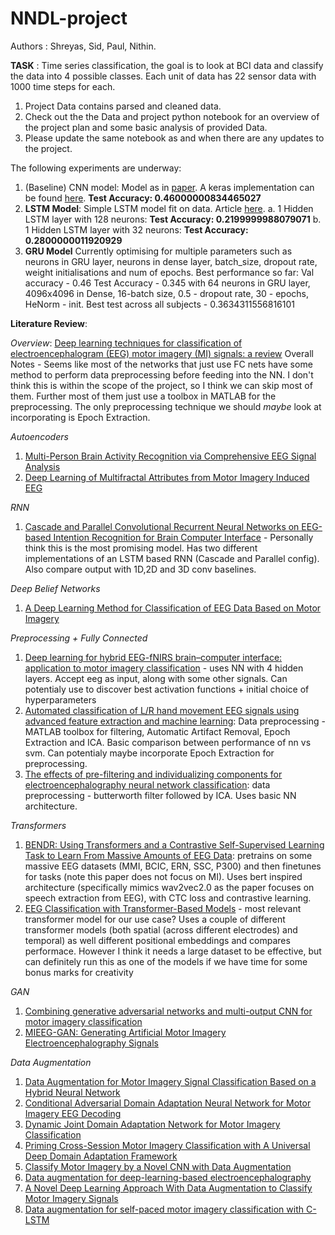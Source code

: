# NNDL-project

Authors : Shreyas, Sid, Paul, Nithin. 

**TASK** : Time series classification, the goal is to look at BCI data and classify the data into 4 possible classes. Each unit of data has 22 sensor data with 1000 time steps for each. 

1. Project Data contains parsed and cleaned data. 
2. Check out the the Data and project python notebook for an overview of the project plan and some basic analysis of provided Data. 
3. Please update the same notebook as and when there are any updates to the project. 


The following experiments are underway:

1. (Baseline) CNN model: Model as in [paper](https://arxiv.org/abs/1611.06455). A keras implementation can be found [here](https://keras.io/examples/timeseries/timeseries_classification_from_scratch/). **Test Accuracy: 0.46000000834465027**
2. **LSTM Model**: Simple LSTM model fit on data. Article [here](https://towardsdatascience.com/time-series-classification-for-human-activity-recognition-with-lstms-using-tensorflow-2-and-keras-b816431afdff). 
  a. 1 Hidden LSTM layer with 128 neurons: **Test Accuracy: 0.2199999988079071**
  b. 1 Hidden LSTM layer with 32 neurons:  **Test Accuracy: 0.2800000011920929**
3. **GRU Model** Currently optimising for multiple parameters such as neurons in GRU layer, neurons in dense layer, batch_size, dropout rate, weight initialisations and num of epochs. Best performance so far: Val accuracy - 0.46 Test Accuracy - 0.345 with 64 neurons in GRU layer, 4096x4096 in Dense, 16-batch size, 0.5 - dropout rate, 30 - epochs, HeNorm - init. Best test across all subjects - 0.3634311556816101
  



**Literature Review**:

*Overview*:
[Deep learning techniques for classification of electroencephalogram (EEG) motor imagery (MI) signals: a review](https://link.springer.com/article/10.1007/s00521-021-06352-5)
Overall Notes - Seems like most of the networks that just use FC nets have some method to perform data preprocessing before feeding into the NN. I don't think this is within the scope of the project, so I think we can skip most of them. Further most of them just use a toolbox in MATLAB for the preprocessing. The only preprocessing technique we should *maybe* look at incorporating is Epoch Extraction.

*Autoencoders*
1. [Multi-Person Brain Activity Recognition via Comprehensive EEG Signal Analysis](https://arxiv.org/abs/1709.09077)
2. [Deep Learning of Multifractal Attributes from Motor Imagery Induced EEG](https://link.springer.com/chapter/10.1007/978-3-319-12637-1_63)


*RNN*
1. [Cascade and Parallel Convolutional Recurrent Neural Networks on EEG-based Intention Recognition for Brain Computer Interface](https://arxiv.org/abs/1708.06578) - Personally think this is the most promising model. Has two different implementations of an LSTM based RNN (Cascade and Parallel config). Also compare output with 1D,2D and 3D conv baselines.

*Deep Belief Networks*
1. [A Deep Learning Method for Classification of EEG Data Based on Motor Imagery](https://link.springer.com/chapter/10.1007/978-3-319-09330-7_25)

*Preprocessing + Fully Connected*
1. [Deep learning for hybrid EEG-fNIRS brain–computer interface: application to motor imagery classification](https://iopscience.iop.org/article/10.1088/1741-2552/aaaf82) - uses NN with 4 hidden layers. Accept eeg as input, along with some other signals. Can potentialy use to discover best activation functions + initial choice of hyperparameters
2. [Automated classification of L/R hand movement EEG signals using advanced feature extraction and machine learning](https://arxiv.org/pdf/1312.2877.pdf): Data preprocessing - MATLAB toolbox for filtering, Automatic Artifact Removal, Epoch Extraction and ICA. Basic comparison between performance of nn vs svm. Can potentialy maybe incorporate Epoch Extraction for preprocessing.
3. [The effects of pre-filtering and individualizing components for electroencephalography neural network classification](https://ieeexplore.ieee.org/document/7925289): data preprocessing - butterworth filter followed by ICA. Uses basic NN architecture.



*Transformers*
1. [BENDR: Using Transformers and a Contrastive Self-Supervised Learning Task to Learn From Massive Amounts of EEG Data](https://www.ncbi.nlm.nih.gov/pmc/articles/PMC8261053/): pretrains on some massive EEG datasets (MMI, BCIC, ERN, SSC, P300) and then finetunes for tasks (note this paper does not focus on MI). Uses bert inspired architecture (specifically mimics wav2vec2.0 as the paper focuses on speech extraction from EEG), with CTC loss and contrastive learning.
2. [EEG Classification with Transformer-Based Models](https://ieeexplore.ieee.org/abstract/document/9391844) - most relevant transformer model for our use case? Uses a couple of different transformer models (both spatial (across different electrodes) and temporal) as well different positional embeddings and compares performace. However I think it needs a large dataset to be effective, but can definitely run this as one of the models if we have time for some bonus marks for creativity

*GAN*
1. [Combining generative adversarial networks and multi-output CNN for motor imagery classification](https://iopscience.iop.org/article/10.1088/1741-2552/abecc5/meta)
2. [MIEEG-GAN: Generating Artificial Motor Imagery Electroencephalography Signals](https://ieeexplore.ieee.org/abstract/document/9206942)

*Data Augmentation*
1. [Data Augmentation for Motor Imagery Signal Classification Based on a Hybrid Neural Network](https://www.mdpi.com/1424-8220/20/16/4485)
2. [Conditional Adversarial Domain Adaptation Neural Network for Motor Imagery EEG Decoding](https://www.mdpi.com/1099-4300/22/1/96)
3. [Dynamic Joint Domain Adaptation Network for Motor Imagery Classification](https://ieeexplore.ieee.org/abstract/document/9354668)
4. [Priming Cross-Session Motor Imagery Classification with A Universal Deep Domain Adaptation Framework](https://arxiv.org/abs/2202.09559)
5. [Classify Motor Imagery by a Novel CNN with Data Augmentation](https://ieeexplore.ieee.org/abstract/document/9176361)
6. [Data augmentation for deep-learning-based electroencephalography](https://www.sciencedirect.com/science/article/pii/S0165027020303083)
7. [A Novel Deep Learning Approach With Data Augmentation to Classify Motor Imagery Signals](https://ieeexplore.ieee.org/abstract/document/8630915)
8. [Data augmentation for self-paced motor imagery classification with C-LSTM](https://iopscience.iop.org/article/10.1088/1741-2552/ab57c0/meta)



